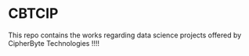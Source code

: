 # CBTCIP
This repo contains the works regarding data science projects offered by CipherByte Technologies !!!!
